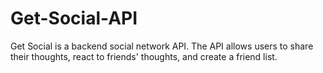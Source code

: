 # Get-Social-API
Get Social is a backend social network API. The API allows users to share their thoughts, react to friends' thoughts, and create a friend list. 
